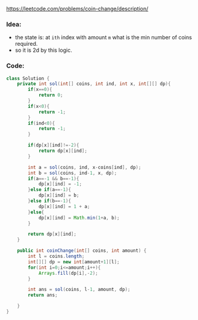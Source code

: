 https://leetcode.com/problems/coin-change/description/

### Idea:
- the state is: at `ith` index with amount `m` what is the min number of coins required.
- so it is 2d by this logic.

### Code:
```java
class Solution {
    private int sol(int[] coins, int ind, int x, int[][] dp){
        if(x==0){
            return 0;
        }
        if(x<0){
            return -1;
        }
        if(ind<0){
            return -1;
        }

        if(dp[x][ind]!=-2){
            return dp[x][ind];
        }

        int a = sol(coins, ind, x-coins[ind], dp);
        int b = sol(coins, ind-1, x, dp);
        if(a==-1 && b==-1){
            dp[x][ind] = -1;
        }else if(a==-1){
            dp[x][ind] = b;
        }else if(b==-1){
            dp[x][ind] = 1 + a;
        }else{
            dp[x][ind] = Math.min(1+a, b);
        }

        return dp[x][ind];
    }

    public int coinChange(int[] coins, int amount) {
        int l = coins.length;
        int[][] dp = new int[amount+1][l];
        for(int i=0;i<=amount;i++){
            Arrays.fill(dp[i],-2);
        }

        int ans = sol(coins, l-1, amount, dp);
        return ans;

    }
}
```